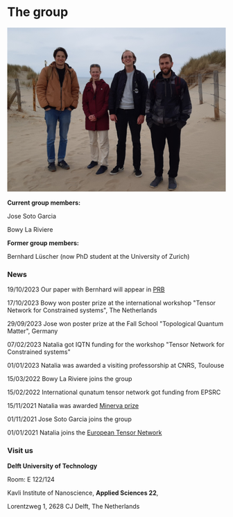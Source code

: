 The group
===============================

![outing](assets/images/outing.jpg)

**Current group members:**

Jose Soto Garcia 

Bowy La Riviere

**Former group members:**

Bernhard Lüscher (now PhD student at the University of Zurich)

### **News**

19/10/2023 Our paper with Bernhard will appear in [PRB](https://journals.aps.org/prb/accepted/55078O68U7d1f548b53e3066e9a24a0f388df80e7)

17/10/2023 Bowy won poster prize at the international workshop "Tensor Network for Constrained systems", The Netherlands

29/09/2023 Jose won poster prize at the Fall School "Topological Quantum Matter", Germany

07/02/2023 Natalia got IQTN funding for the workshop "Tensor Network for Constrained systems"

01/01/2023 Natalia was awarded a visiting professorship at CNRS, Toulouse

15/03/2022 Bowy La Riviere joins the group

15/02/2022 International qunatum tensor network got funding from EPSRC

15/11/2021 Natalia was awarded [Minerva prize](https://dutchphysicscouncil.nl/613-4/)

01/11/2021 Jose Soto Garcia joins the group

01/01/2021 Natalia joins the [European Tensor Network](https://nextcloud.tfk.ph.tum.de/etn/)



### **Visit us**

**Delft University of Technology**

Room: E 122/124 

Kavli Institute of Nanoscience,  **Applied Sciences 22**,

Lorentzweg 1, 2628 CJ Delft,  The Netherlands




